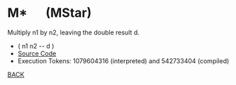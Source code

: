 # M* &emsp; (MStar)
Multiply n1 by n2, leaving the double result d.
* ( n1 n2 -- d )
* [Source Code](../words/core/MStar.cs)
* Execution Tokens: 1079604316 (interpreted) and 542733404 (compiled)


[BACK](builtins.md#MStar)
